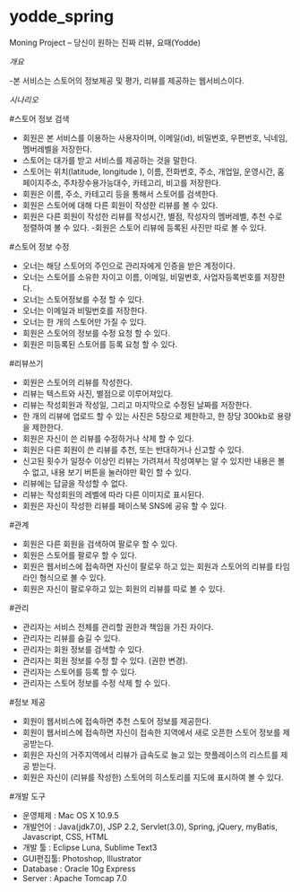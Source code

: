 # yodde_spring
Moning Project – 당신이 원하는 진짜 리뷰, 요때(Yodde)

*개요*

-본 서비스는 스토어의 정보제공 및 평가, 리뷰를 제공하는 웹서비스이다.

*시나리오*

#스토어 정보 검색

- 회원은 본 서비스를 이용하는 사용자이며, 이메일(id), 비밀번호, 우편번호, 닉네임, 멤버레벨을 저장한다.
- 스토어는 대가를 받고 서비스를 제공하는 것을 말한다.
- 스토어는 위치(latitude, longitude ), 이름, 전화번호, 주소, 개업일, 운영시간, 홈페이지주소, 주차장수용가능대수, 카테고리, 비고를 저장한다.
- 회원은 이름, 주소, 카테고리 등을 통해서 스토어를 검색한다.
- 회원은 스토어에 대해 다른 회원이 작성한 리뷰를 볼 수 있다.
- 회원은 다른 회원이 작성한 리뷰를 작성시간, 별점, 작성자의 멤버레벨, 추천 수로 정렬하여 볼 수 있다.
-회원은 스토어 리뷰에 등록된 사진만 따로 볼 수 있다.

#스토어 정보 수정

- 오너는 해당 스토어의 주인으로 관리자에게 인증을 받은 계정이다.
- 오너는 스토어를 소유한 자이고 이름, 이메일, 비밀번호, 사업자등록번호를  저장한다.
- 오너는 스토어정보를 수정 할 수 있다.
- 오너는 이메일과 비밀번호를 저장한다.
- 오너는 한 개의 스토어만 가질 수 있다.
- 회원은 스토어의 정보를 수정 요청 할 수 있다.
- 회원은 미등록된 스토어를 등록 요청 할 수 있다.

#리뷰쓰기

- 회원은 스토어의 리뷰를 작성한다. 
- 리뷰는 텍스트와  사진, 별점으로 이루어져있다.
- 리뷰는 작성회원과  작성일, 그리고 마지막으로 수정된 날짜를 저장한다.
- 한 개의 리뷰에 업로드 할 수 있는 사진은  5장으로 제한하고, 한 장당 300kb로 용량을 제한한다.
- 회원은 자신이 쓴 리뷰를 수정하거나 삭제 할 수 있다.
- 회원은 다른 회원이 쓴 리뷰를 추천, 또는 반대하거나 신고할 수 있다.
- 신고된 횟수가 일정수 이상인 리뷰는 가려져서 작성여부는 알 수 있지만 내용은 볼 수 없고,  내용 보기 버튼을 눌러야만 확인 할  수 있다.
- 리뷰에는 답글을 작성할 수 없다.
- 리뷰는 작성회원의 레벨에 따라 다른 이미지로 표시된다.
- 회원은 자신이 작성한 리뷰를 페이스북 SNS에 공유 할 수 있다.

#관계
- 회원은 다른 회원을 검색하여  팔로우 할 수 있다.
- 회원은 스토어를 팔로우 할 수 있다.
- 회원은 웹서비스에 접속하면 자신이 팔로우 하고 있는 회원과 스토어의 리뷰를 타임라인 형식으로 볼 수 있다.
- 회원은 자신이 팔로우하고 있는 회원의 리뷰를 따로 볼 수 있다.


#관리

- 관리자는 서비스 전체를 관리할 권한과 책임을 가진 자이다.
- 관리자는 리뷰를 숨길 수 있다.
- 관리자는 회원 정보를 검색할 수 있다.
- 관리자는 회원 정보를 수정 할 수 있다. (권한 변경).
- 관리자는 스토어를 등록 할 수 있다.
- 관리자는 스토어 정보를 수정 삭제 할 수 있다.

#정보 제공
- 회원이 웹서비스에 접속하면 추천 스토어 정보를 제공한다. 
- 회원이 웹서비스에 접속하면 자신이 접속한 지역에서 새로 오픈한 스토어 정보를 제공받는다.
- 회원은 자신의 거주지역에서 리뷰가 급속도로 늘고 있는 핫플레이스의 리스트를 제공 받는다.
- 회원은 자신이 (리뷰를 작성한) 스토어의 히스토리를 지도에 표시하여 볼 수 있다.

#개발 도구
- 운영체제 : Mac OS X 10.9.5
- 개발언어 : Java(jdk7.0), JSP 2.2, Servlet(3.0), Spring, jQuery, myBatis, Javascript, CSS, HTML
- 개발 툴  : Eclipse Luna, Sublime Text3
- GUI편집툴: Photoshop, Illustrator
- Database : Oracle 10g Express
- Server   : Apache Tomcap 7.0
